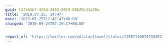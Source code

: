 ```yaml
---
guid: f4f461b7-4f53-4303-89f9-59b29c33a70a
title: '2019.07.25, 14:47'
date: '2019-07-25T12:47:47+00:00'
changed: '2019-09-24T07:19:17+00:00'


repost_of: 'https://twitter.com/adistanttowel/status/1150711007473545216'
---
```


